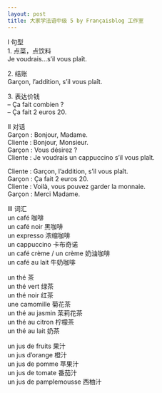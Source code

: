 ```yaml
---
layout: post
title: 大家学法语中级 5 by Françaisblog 工作室
---
```


<p>I 句型<br />1. 点菜，点饮料<br />Je voudrais…s’il vous plaît.</p>
<p>2. 结账<br />Garçon, l’addition, s’il vous plaît.</p>
<p>3. 表达价钱<br />–	Ça fait combien ?<br />–	Ça fait 2 euros 20.</p>
<p>II 对话<br />Garçon : Bonjour, Madame.<br />Cliente : Bonjour, Monsieur.<br />Garçon : Vous désirez ?<br />Cliente : Je voudrais un cappuccino s’il vous plaît.</p>
<p>Cliente : Garçon, l’addition, s’il vous plaît.<br />Garçon : Ça fait 2 euros 20.<br />Cliente : Voilà, vous pouvez garder la monnaie.<br />Garçon : Merci Madame.</p>
<p>III 词汇<br />un café 咖啡<br />un café noir 黑咖啡<br />un expresso 浓缩咖啡<br />un cappuccino 卡布奇诺<br />un café crème / un crème 奶油咖啡<br />un café au lait 牛奶咖啡</p>
<p>un thé 茶<br />un thé vert 绿茶<br />un thé noir 红茶<br />une camomille 菊花茶<br />un thé au jasmin 茉莉花茶<br />un thé au citron 柠檬茶<br />un thé au lait 奶茶</p>
<p>un jus de fruits 果汁<br />un jus d’orange 橙汁<br />un jus de pomme 苹果汁<br />un jus de tomate 番茄汁<br />un jus de pamplemousse 西柚汁</p>
